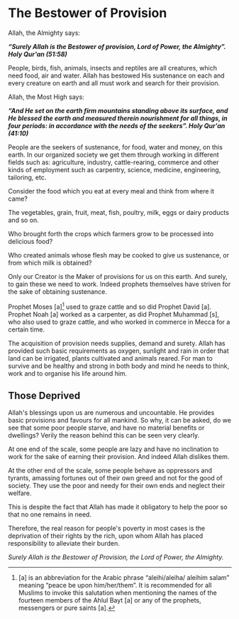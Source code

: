 The Bestower of Provision
=========================

Allah, the Almighty says:

***“Surely Allah is the Bestower of provision, Lord of Power, the
Almighty”. Holy Qur'an (51:58)***

People, birds, fish, animals, insects and reptiles are all creatures,
which need food, air and water. Allah has bestowed His sustenance on
each and every creature on earth and all must work and search for their
provision.

Allah, the Most High says:

***“And He set on the earth firm mountains standing above its surface,
and He blessed the earth and measured therein nourishment for all
things, in four periods: in accordance with the needs of the seekers”.
Holy Qur'an (41:10)***

People are the seekers of sustenance, for food, water and money, on this
earth. In our organized society we get them through working in different
fields such as: agriculture, industry, cattle-rearing, commerce and
other kinds of employment such as carpentry, science, medicine,
engineering, tailoring, etc.

Consider the food which you eat at every meal and think from where it
came?

The vegetables, grain, fruit, meat, fish, poultry, milk, eggs or dairy
products and so on.

Who brought forth the crops which farmers grow to be processed into
delicious food?

Who created animals whose flesh may be cooked to give us sustenance, or
from which milk is obtained?

Only our Creator is the Maker of provisions for us on this earth. And
surely, to gain these we need to work. Indeed prophets themselves have
striven for the sake of obtaining sustenance.

Prophet Moses [a][^1] used to graze cattle and so did Prophet David [a].
Prophet Noah [a] worked as a carpenter, as did Prophet Muhammad [s], who
also used to graze cattle, and who worked in commerce in Mecca for a
certain time.

The acquisition of provision needs supplies, demand and surety. Allah
has provided such basic requirements as oxygen, sunlight and rain in
order that land can be irrigated, plants cultivated and animals reared.
For man to survive and be healthy and strong in both body and mind he
needs to think, work and to organise his life around him.

Those Deprived
--------------

Allah's blessings upon us are numerous and uncountable. He provides
basic provisions and favours for all mankind. So why, it can be asked,
do we see that some poor people starve, and have no material benefits or
dwellings? Verily the reason behind this can be seen very clearly.

At one end of the scale, some people are lazy and have no inclination to
work for the sake of earning their provision. And indeed Allah dislikes
them.

At the other end of the scale, some people behave as oppressors and
tyrants, amassing fortunes out of their own greed and not for the good
of society. They use the poor and needy for their own ends and neglect
their welfare.

This is despite the fact that Allah has made it obligatory to help the
poor so that no one remains in need.

Therefore, the real reason for people's poverty in most cases is the
deprivation of their rights by the rich, upon whom Allah has placed
responsibility to alleviate their burden.

*Surely Allah is the Bestower of Provision, the Lord of Power, the
Almighty.*

[^1]: [a] is an abbreviation for the Arabic phrase “aleihi/aleiha/
aleihim salam” meaning “peace be upon him/her/them”. It is recommended
for all Muslims to invoke this salutation when mentioning the names of
the fourteen members of the Ahlul Bayt [a] or any of the prophets,
messengers or pure saints [a].



